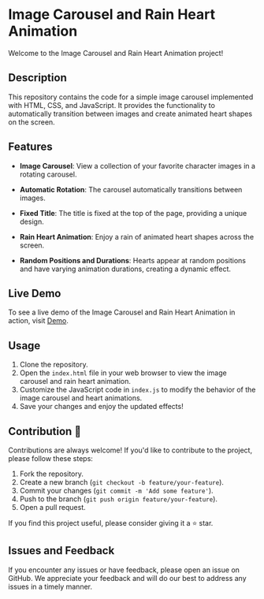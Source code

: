 # Image Carousel and Rain Heart Animation

Welcome to the Image Carousel and Rain Heart Animation project!

## Description

This repository contains the code for a simple image carousel implemented with HTML, CSS, and JavaScript. It provides the functionality to automatically transition between images and create animated heart shapes on the screen.

## Features

- **Image Carousel**: View a collection of your favorite character images in a rotating carousel.
- **Automatic Rotation**: The carousel automatically transitions between images.
- **Fixed Title**: The title is fixed at the top of the page, providing a unique design.

- **Rain Heart Animation**: Enjoy a rain of animated heart shapes across the screen.
- **Random Positions and Durations**: Hearts appear at random positions and have varying animation durations, creating a dynamic effect.

## Live Demo

To see a live demo of the Image Carousel and Rain Heart Animation in action, visit [Demo](https://6524de8ebfb36c0becc95ef2--aesthetic-travesseiro-ac2785.netlify.app/).

## Usage

1. Clone the repository.
2. Open the `index.html` file in your web browser to view the image carousel and rain heart animation.
3. Customize the JavaScript code in `index.js` to modify the behavior of the image carousel and heart animations.
4. Save your changes and enjoy the updated effects!

<!-- ## Screenshots

-->

## Contribution 🤝

Contributions are always welcome! If you'd like to contribute to the project, please follow these steps:

1. Fork the repository.
2. Create a new branch (`git checkout -b feature/your-feature`).
3. Commit your changes (`git commit -m 'Add some feature'`).
4. Push to the branch (`git push origin feature/your-feature`).
5. Open a pull request.

If you find this project useful, please consider giving it a ⭐ star.

## Issues and Feedback

If you encounter any issues or have feedback, please open an issue on GitHub. We appreciate your feedback and will do our best to address any issues in a timely manner.
